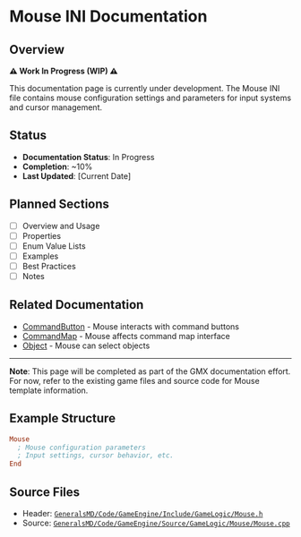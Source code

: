 # Mouse INI Documentation

## Overview

**⚠️ Work In Progress (WIP) ⚠️**

This documentation page is currently under development. The Mouse INI file contains mouse configuration settings and parameters for input systems and cursor management.

## Status

- **Documentation Status**: In Progress
- **Completion**: ~10%
- **Last Updated**: [Current Date]

## Planned Sections

- [ ] Overview and Usage
- [ ] Properties
- [ ] Enum Value Lists
- [ ] Examples
- [ ] Best Practices
- [ ] Notes

## Related Documentation

- [CommandButton](CommandButton.md) - Mouse interacts with command buttons
- [CommandMap](CommandMap.md) - Mouse affects command map interface
- [Object](Object.md) - Mouse can select objects

---

**Note**: This page will be completed as part of the GMX documentation effort. For now, refer to the existing game files and source code for Mouse template information.

## Example Structure

```ini
Mouse
  ; Mouse configuration parameters
  ; Input settings, cursor behavior, etc.
End
```

## Source Files

- Header: [`GeneralsMD/Code/GameEngine/Include/GameLogic/Mouse.h`](../GeneralsMD/Code/GameEngine/Include/GameLogic/Mouse.h)
- Source: [`GeneralsMD/Code/GameEngine/Source/GameLogic/Mouse/Mouse.cpp`](../GeneralsMD/Code/GameEngine/Source/GameLogic/Mouse/Mouse.cpp)
